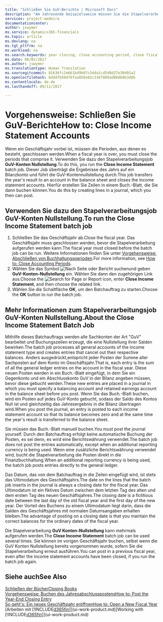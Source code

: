 ```yaml
---
title: "Schließen Sie GuV-Berichte | Microsoft Docs"
description: "Am Jahresende beispielsweise müssen Sie die Stapelverarbeitung \"GuV-Konten Nullstellung\" laufen lassen, um die Buchhaltungsperioden zu schließen, aus der sich das Geschäftsjahr zusammensetzt."
services: project-madeira
documentationcenter: 
author: jswymer
ms.service: dynamics365-financials
ms.topic: article
ms.devlang: na
ms.tgt_pltfrm: na
ms.workload: na
ms.search.keywords: year closing, close accounting period, close fiscal year, bank account detailed trial balance
ms.date: 06/02/2017
ms.author: jswymer
ms.translationtype: Human Translation
ms.sourcegitcommit: 81636fc2e661bd9b07c54da1cd5d0d27e30d01a2
ms.openlocfilehash: 6ddd7b504f6faa856e92c336f889ad08db0b3d8b
ms.contentlocale: de-de
ms.lasthandoff: 09/11/2017

---
```

# <a name="how-to-close-income-statement-accounts"></a><span data-ttu-id="9d3e9-103">Vorgehensweise: Schließen Sie GuV-Berichte</span><span class="sxs-lookup"><span data-stu-id="9d3e9-103">How to: Close Income Statement Accounts</span></span>
<span data-ttu-id="9d3e9-104">Wenn ein Geschäftsjahr vorbei ist, müssen die Perioden, aus denen es besteht, geschlossen werden.</span><span class="sxs-lookup"><span data-stu-id="9d3e9-104">When a fiscal year is over, you must close the periods that comprise it.</span></span> <span data-ttu-id="9d3e9-105">Verwenden Sie dazu den Stapelverarbeitungsjob **GuV-Konten Nullstellung**.</span><span class="sxs-lookup"><span data-stu-id="9d3e9-105">To do this, you run the **Close Income Statement** batch job.</span></span> <span data-ttu-id="9d3e9-106">Dieser Job überträgt die Ergebnisse des Jahrs auf ein Bilanzkonto und führt die GuV-Kontennullstellung durch.</span><span class="sxs-lookup"><span data-stu-id="9d3e9-106">This job transfers the year's result to an account in the balance sheet and closes the income statement accounts.</span></span> <span data-ttu-id="9d3e9-107">Hierfür erstellen Sie Zeilen in einem Buch.-Blatt, die Sie dann buchen können.</span><span class="sxs-lookup"><span data-stu-id="9d3e9-107">You do this by creating lines in a journal, which you then can post.</span></span>

## <a name="to-run-the-close-income-statement-batch-job"></a><span data-ttu-id="9d3e9-108">Verwenden Sie dazu den Stapelverarbeitungsjob GuV-Konten Nullstellung.</span><span class="sxs-lookup"><span data-stu-id="9d3e9-108">To run the Close Income Statement batch job</span></span>
1. <span data-ttu-id="9d3e9-109">Schließen Sie das Geschäftsjahr ab.</span><span class="sxs-lookup"><span data-stu-id="9d3e9-109">Close the fiscal year.</span></span> <span data-ttu-id="9d3e9-110">Das Geschäftsjahr muss geschlossen werden, bevor die Stapelverarbeitung aufgerufen werden kann.</span><span class="sxs-lookup"><span data-stu-id="9d3e9-110">The fiscal year must closed before the batch job can be run.</span></span> <span data-ttu-id="9d3e9-111">Weitere Informationen finden Sie unter [Vorgehensweise: Abschließen von Buchhaltungsperioden](year-close-account-periods.md).</span><span class="sxs-lookup"><span data-stu-id="9d3e9-111">For more information, see [How to: Close Accounting Periods](year-close-account-periods.md).</span></span>
2. <span data-ttu-id="9d3e9-112">Wählen Sie das Symbol ![Nach Seite oder Bericht suchen](media/ui-search/search_small.png "Nach Seite oder Bericht suchen ")und geben **GuV-Konten-Nullstellung** ein. Wählen Sie dann den zugehörigen Link aus.</span><span class="sxs-lookup"><span data-stu-id="9d3e9-112">Choose the ![Search for Page or Report](media/ui-search/search_small.png "Search for Page or Report icon") icon, enter **Close Income Statement**, and then choose the related link.</span></span>
3. <span data-ttu-id="9d3e9-113">Wählen Sie die Schaltfläche **OK**, um den Batchauftrag zu starten.</span><span class="sxs-lookup"><span data-stu-id="9d3e9-113">Choose the **OK** button to run the batch job.</span></span>

## <a name="about-the-close-income-statement-batch-job"></a><span data-ttu-id="9d3e9-114">Mehr Informationen zum Stapelverarbeitungsjob GuV-Konten Nullstellung.</span><span class="sxs-lookup"><span data-stu-id="9d3e9-114">About the Close Income Statement Batch Job</span></span>
<span data-ttu-id="9d3e9-115">Mithilfe dieses Batchauftrags werden alle Sachkonten der Art "GuV" bearbeitet und Buchungszeilen erzeugt, die eine Nullstellung ihrer Salden bewirken.</span><span class="sxs-lookup"><span data-stu-id="9d3e9-115">The batch job processes all general accounts of the income statement type and creates entries that cancel out their respective balances.</span></span> <span data-ttu-id="9d3e9-116">Anders ausgedrückt,entspricht jeder Posten der Summe aller Sachposten auf dem Konto im Geschäftsjahr.</span><span class="sxs-lookup"><span data-stu-id="9d3e9-116">That is, each entry is the sum of all the general ledger entries on the account in the fiscal year.</span></span> <span data-ttu-id="9d3e9-117">Diese neuen Posten werden in ein Buch.-Blatt eingefügt, in dem Sie ein Gegenkonto und ein Abschlusskonto GuV in der Bilanz angeben müssen, bevor diese gebucht werden.</span><span class="sxs-lookup"><span data-stu-id="9d3e9-117">These new entries are placed in a journal in which you must specify a balancing account and retained earnings account in the balance sheet before you post.</span></span> <span data-ttu-id="9d3e9-118">Wenn Sie das Buch.-Blatt buchen, wird ein Posten auf jedes GuV-Konto gebucht, sodass der Saldo des Kontos Null ist und gleichzeitig das Jahresergebnis in die Bilanz übertragen wird.</span><span class="sxs-lookup"><span data-stu-id="9d3e9-118">When you post the journal, an entry is posted to each income statement account so that its balance becomes zero and at the same time the year's result is transferred to the balance sheet.</span></span>

<span data-ttu-id="9d3e9-119">Sie müssen das Buch.-Blatt manuell buchen.</span><span class="sxs-lookup"><span data-stu-id="9d3e9-119">You must post the journal yourself.</span></span> <span data-ttu-id="9d3e9-120">Durch den Batchauftrag erfolgt keine automatische Buchung der Posten, es sei denn, es wird eine Berichtswährung verwendet.</span><span class="sxs-lookup"><span data-stu-id="9d3e9-120">The batch job does not post the entries automatically, except when an additional reporting currency is being used.</span></span> <span data-ttu-id="9d3e9-121">Wenn eine zusätzliche Berichtswährung verwendet wird, bucht die Stapelverarbeitung die Posten direkt in die Finanzbuchhaltung.</span><span class="sxs-lookup"><span data-stu-id="9d3e9-121">When an additional reporting currency is being used, the batch job posts entries directly to the general ledger.</span></span>

<span data-ttu-id="9d3e9-122">Das Datum, das von dem Batchauftrag in die Zeilen eingefügt wird, ist stets das Ultimodatum des Geschäftsjahrs.</span><span class="sxs-lookup"><span data-stu-id="9d3e9-122">The date on the lines that the batch job inserts in the journal is always a closing date for the fiscal year.</span></span> <span data-ttu-id="9d3e9-123">Das Ultimodatum ist ein fiktives Datum zwischen dem letzten Tag des alten und dem ersten Tag des neuen Geschäftsjahres.</span><span class="sxs-lookup"><span data-stu-id="9d3e9-123">The closing date is a fictitious date between the last day of the old fiscal year and the first day of the new year.</span></span> <span data-ttu-id="9d3e9-124">Der Vorteil des Buchens zu einem Ultimodatum liegt darin, dass die Salden des Geschäftsjahres mit normalen Datumsangaben erhalten bleiben.</span><span class="sxs-lookup"><span data-stu-id="9d3e9-124">The advantage of posting on a closing date is that you maintain the correct balances for the ordinary dates of the fiscal year.</span></span>

<span data-ttu-id="9d3e9-125">Die Stapelverarbeitung **GuV Konten-Nullstellung** kann mehrmals aufgerufen werden.</span><span class="sxs-lookup"><span data-stu-id="9d3e9-125">The **Close Income Statement** batch job can be used several times.</span></span> <span data-ttu-id="9d3e9-126">Sie können im vorigen Geschäftsjahr buchen, selbst wenn die GuV Konten Nullstellung bereits vorgenommen wurde, sofern Sie die Stapelverarbeitung erneut ausführen.</span><span class="sxs-lookup"><span data-stu-id="9d3e9-126">You can post in a previous fiscal year, even after the income statement accounts have been closed, if you run the batch job again.</span></span>

## <a name="see-also"></a><span data-ttu-id="9d3e9-127">Siehe auch</span><span class="sxs-lookup"><span data-stu-id="9d3e9-127">See Also</span></span>
[<span data-ttu-id="9d3e9-128">Schließen der Bücher</span><span class="sxs-lookup"><span data-stu-id="9d3e9-128">Closing Books</span></span>](year-close-books.md)  
[<span data-ttu-id="9d3e9-129">Vorgehensweise: Buchen des Jahresabschlusspostens</span><span class="sxs-lookup"><span data-stu-id="9d3e9-129">How to: Post the Year-End Closing Entry</span></span>](year-how-post-year-end-close-entry.md)  
[<span data-ttu-id="9d3e9-130">So geht's: Ein neues Geschäftsjahr eröffnen</span><span class="sxs-lookup"><span data-stu-id="9d3e9-130">How to: Open a New Fiscal Year</span></span>](finance-how-open-new-fiscal-year.md)  
<span data-ttu-id="9d3e9-131">[Arbeiten mit [!INCLUDE[d365fin](includes/d365fin_md.md)]](ui-work-product.md)</span><span class="sxs-lookup"><span data-stu-id="9d3e9-131">[Working with [!INCLUDE[d365fin](includes/d365fin_md.md)]](ui-work-product.md)</span></span>

